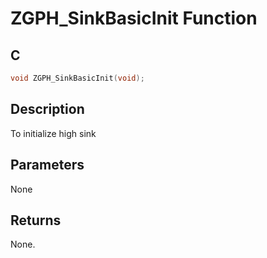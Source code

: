 # ZGPH_SinkBasicInit Function

## C

```c
void ZGPH_SinkBasicInit(void);
```

## Description

 To initialize high sink

## Parameters

 None  

## Returns

 None. 

